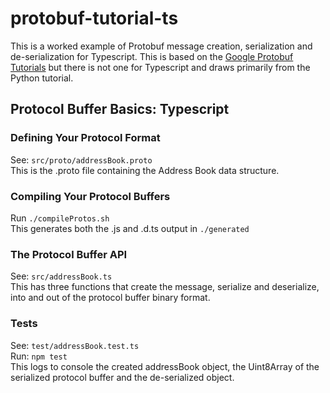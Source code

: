 # protobuf-tutorial-ts
This is a worked example of Protobuf message creation, serialization and de-serialization for Typescript.  This is based on the [Google Protobuf Tutorials](https://developers.google.com/protocol-buffers/docs/tutorials) but there is not one for Typescript and draws primarily from the Python tutorial.

## Protocol Buffer Basics: Typescript

### Defining Your Protocol Format
See: ```src/proto/addressBook.proto```<br>
This is the .proto file containing the Address Book data structure.


### Compiling Your Protocol Buffers
Run ```./compileProtos.sh```<br>
This generates both the .js and .d.ts output in ```./generated```


### The Protocol Buffer API
See: ```src/addressBook.ts```<br>
This has three functions that create the message, serialize and deserialize, into and out of the protocol buffer binary format.


### Tests
See: ```test/addressBook.test.ts```<br>
Run: ```npm test```<br>
This logs to console the created addressBook object, the Uint8Array of the serialized protocol buffer and the de-serialized object.
